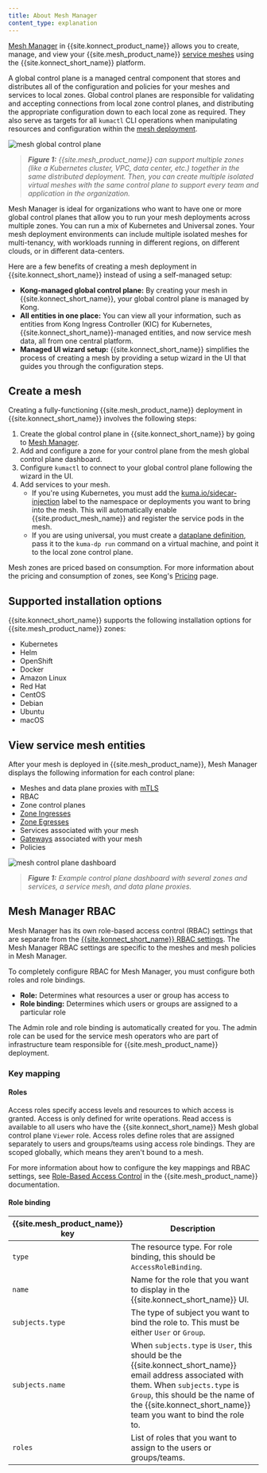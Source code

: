 ```yaml
---
title: About Mesh Manager
content_type: explanation
---
```


[Mesh Manager](https://cloud.konghq.com/mesh-manager) in {{site.konnect_product_name}} allows you to create, manage, and view your {{site.mesh_product_name}} [service meshes](/mesh/latest/introduction/about-service-meshes/) using the {{site.konnect_short_name}} platform.

A global control plane is a managed central component that stores and distributes all of the configuration and policies for your meshes and services to local zones. 
Global control planes are responsible for validating and accepting connections from local zone control planes, and distributing the appropriate configuration down to each local zone as required. 
They also serve as targets for all `kumactl` CLI operations when manipulating resources and configuration within the [mesh deployment](/mesh/latest/production/deployment/multi-zone/).

![mesh global control plane](/assets/images/diagrams/diagram-mesh-in-konnect.png)

> _**Figure 1:** {{site.mesh_product_name}} can support multiple zones (like a Kubernetes cluster, VPC, data center, etc.) together in the same distributed deployment. Then, you can create multiple isolated virtual meshes with the same control plane to support every team and application in the organization._

Mesh Manager is ideal for organizations who want to have one or more global control planes that allow you to run your mesh deployments across multiple zones. You can run a mix of Kubernetes and Universal zones. Your mesh deployment environments can include multiple isolated meshes for multi-tenancy, with workloads running in different regions, on different clouds, or in different data-centers.

Here are a few benefits of creating a mesh deployment in {{site.konnect_short_name}} instead of using a self-managed setup:

* **Kong-managed global control plane:** By creating your mesh in {{site.konnect_short_name}}, your global control plane is managed by Kong. 
* **All entities in one place:** You can view all your information, such as entities from Kong Ingress Controller (KIC) for Kubernetes, {{site.konnect_short_name}}-managed entities, and now service mesh data, all from one central platform. 
* **Managed UI wizard setup:** {{site.konnect_short_name}} simplifies the process of creating a mesh by providing a setup wizard in the UI that guides you through the configuration steps.

## Create a mesh

Creating a fully-functioning {{site.mesh_product_name}} deployment in {{site.konnect_short_name}} involves the following steps:

1. Create the global control plane in {{site.konnect_short_name}} by going to [Mesh Manager](https://cloud.konghq.com/mesh-manager).
1. Add and configure a zone for your control plane from the mesh global control plane dashboard.
1. Configure `kumactl` to connect to your global control plane following the wizard in the UI.
1. Add services to your mesh.
    * If you're using Kubernetes, you must add the [kuma.io/sidecar-injection](/mesh/latest/reference/kubernetes-annotations/#kumaiosidecar-injection) label to the namespace or deployments you want to bring into the mesh. This will automatically enable {{site.product_mesh_name}} and register the service pods in the mesh.
    * If you are using universal, you must create a [dataplane definition](/mesh/latest/production/dp-config/dpp-on-universal/), pass it to the `kuma-dp run` command on a virtual machine, and point it to the local zone control plane.

Mesh zones are priced based on consumption. For more information about the pricing and consumption of zones, see Kong's [Pricing](https://konghq.com/pricing) page.

## Supported installation options

{{site.konnect_short_name}} supports the following installation options for {{site.mesh_product_name}} zones:

* Kubernetes
* Helm
* OpenShift
* Docker
* Amazon Linux
* Red Hat
* CentOS
* Debian
* Ubuntu
* macOS

## View service mesh entities

After your mesh is deployed in {{site.mesh_product_name}}, Mesh Manager displays the following information for each control plane:

* Meshes and data plane proxies with [mTLS](/mesh/latest/policies/mutual-tls/)
* RBAC
* Zone control planes
* [Zone Ingresses](/mesh/latest/explore/zone-ingress/)
* [Zone Egresses](/mesh/latest/explore/zoneegress/)
* Services associated with your mesh
* [Gateways](/mesh/latest/explore/gateway/) associated with your mesh
* Policies

![mesh control plane dashboard](/assets/images/docs/konnect/konnect-mesh-control-plane-dashboard.png)
> _**Figure 1:** Example control plane dashboard with several zones and services, a service mesh, and data plane proxies._

## Mesh Manager RBAC

Mesh Manager has its own role-based access control (RBAC) settings that are separate from the [{{site.konnect_short_name}} RBAC settings](/konnect/org-management/teams-and-roles/roles-reference/). The Mesh Manager RBAC settings are specific to the meshes and mesh policies in Mesh Manager. 

To completely configure RBAC for Mesh Manager, you must configure both roles and role bindings.
* **Role:** Determines what resources a user or group has access to
* **Role binding:** Determines which users or groups are assigned to a particular role

The Admin role and role binding is automatically created for you. The admin role can be used for the service mesh operators who are part of infrastructure team responsible for {{site.mesh_product_name}} deployment.

### Key mapping

#### Roles

Access roles specify access levels and resources to which access is granted. Access is only defined for write operations. Read access is available to all users who have the {{site.konnect_short_name}} Mesh global control plane `Viewer` role. Access roles define roles that are assigned separately to users and groups/teams using access role bindings. They are scoped globally, which means they aren't bound to a mesh. 

For more information about how to configure the key mappings and RBAC settings, see [Role-Based Access Control](/mesh/latest/features/rbac/) in the {{site.mesh_product_name}} documentation.

#### Role binding

| {{site.mesh_product_name}} key      | Description  |
|-----------------------------|--------------|
| `type` | The resource type. For role binding, this should be `AccessRoleBinding`. |
| `name` | Name for the role that you want to display in the {{site.konnect_short_name}} UI. |
| `subjects.type` | The type of subject you want to bind the role to. This must be either `User` or `Group`. |
| `subjects.name` | When `subjects.type` is `User`, this should be the {{site.konnect_short_name}} email address associated with them. When `subjects.type` is `Group`, this should be the name of the {{site.konnect_short_name}} team you want to bind the role to. |
| `roles` | List of roles that you want to assign to the users or groups/teams. |